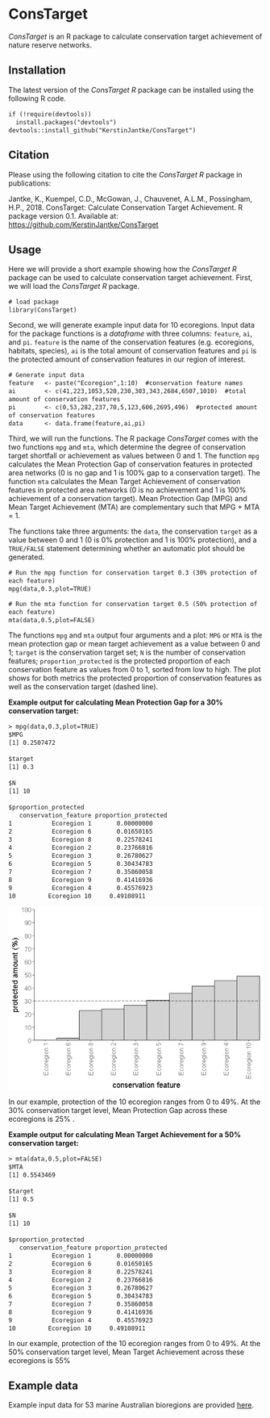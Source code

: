 # ConsTarget
_ConsTarget_ is an R package to calculate conservation target achievement of nature reserve networks.


## Installation

The latest version of the _ConsTarget R_  package can be installed using the following R code.

```{r}
if (!require(devtools))
  install.packages("devtools")
devtools::install_github("KerstinJantke/ConsTarget")
```

## Citation

Please using the following citation to cite the _ConsTarget R_ package in publications:

Jantke, K., Kuempel, C.D., McGowan, J., Chauvenet, A.L.M., Possingham, H.P., 2018. ConsTarget: Calculate Conservation Target Achievement. R package version 0.1. Available at: https://github.com/KerstinJantke/ConsTarget


## Usage

Here we will provide a short example showing how the _ConsTarget R_ package can be used to calculate conservation target achievement. First, we will load the _ConsTarget R_ package.

```{r}
# load package
library(ConsTarget)
```
Second, we will generate example input data for 10 ecoregions. Input data for the package functions is a _dataframe_ with three columns: `feature`, `ai`, and `pi`. `feature` is the name of the conservation features (e.g. ecoregions, habitats, species), `ai` is the total amount of conservation features and `pi` is the protected amount of conservation features in our region of interest. 


```{r}
# Generate input data
feature   <- paste("Ecoregion",1:10)  #conservation feature names
ai        <- c(41,223,1053,520,230,303,343,2684,6507,1010)  #total amount of conservation features
pi        <- c(0,53,282,237,70,5,123,606,2695,496)  #protected amount of conservation features
data      <- data.frame(feature,ai,pi)  
```

Third, we will run the functions. The R package _ConsTarget_ comes with the two functions `mpg` and `mta`, which determine the degree of conservation target shortfall or achievement as values between 0 and 1. The function `mpg` calculates the Mean Protection Gap of conservation features in protected area networks (0 is no gap and 1 is 100% gap to a conservation target). The function `mta` calculates the Mean Target Achievement of conservation features in protected area networks (0 is no achievement and 1 is 100% achievement of a conservation target). Mean Protection Gap (MPG) and Mean Target Achievement (MTA) are complementary such that MPG + MTA = 1. 

The functions take three arguments: the `data`, the conservation `target` as a value between 0 and 1 (0 is 0% protection and 1 is 100% protection), and a `TRUE/FALSE` statement determining whether an automatic plot should be generated. 

```{r}
# Run the mpg function for conservation target 0.3 (30% protection of each feature)		          
mpg(data,0.3,plot=TRUE)
```

```{r}
# Run the mta function for conservation target 0.5 (50% protection of each feature)
mta(data,0.5,plot=FALSE)
```

The functions `mpg` and `mta` output four arguments and a plot: `MPG` or `MTA` is the mean protection gap or mean target achievement as a value between 0 and 1; `target` is the conservation target set; `N` is the number of conservation features; `proportion_protected` is the protected proportion of each conservation feature as values from 0 to 1, sorted from low to high. The plot shows for both metrics the protected proportion of conservation features as well as the conservation target (dashed line). 

__Example output for calculating Mean Protection Gap for a 30% conservation target:__

```{r}
> mpg(data,0.3,plot=TRUE)
$MPG
[1] 0.2507472

$target
[1] 0.3

$N
[1] 10

$proportion_protected
   conservation_feature proportion_protected
1           Ecoregion 1       0.00000000
2           Ecoregion 6       0.01650165
3           Ecoregion 8       0.22578241
4           Ecoregion 2       0.23766816
5           Ecoregion 3       0.26780627
6           Ecoregion 5       0.30434783
7           Ecoregion 7       0.35860058
8           Ecoregion 9       0.41416936
9           Ecoregion 4       0.45576923
10         Ecoregion 10     0.49108911
```

<img src="man/figures/README-plot.png" width="666" style="display: block; margin: auto;" />


In our example, protection of the 10 ecoregion ranges from 0 to 49%. At the 30% conservation target level, Mean Protection Gap across these ecoregions is 25% .   


__Example output for calculating Mean Target Achievement for a 50% conservation target:__

```{r}
> mta(data,0.5,plot=FALSE)
$MTA
[1] 0.5543469

$target
[1] 0.5

$N
[1] 10

$proportion_protected
   conservation_feature proportion_protected
1           Ecoregion 1       0.00000000
2           Ecoregion 6       0.01650165
3           Ecoregion 8       0.22578241
4           Ecoregion 2       0.23766816
5           Ecoregion 3       0.26780627
6           Ecoregion 5       0.30434783
7           Ecoregion 7       0.35860058
8           Ecoregion 9       0.41416936
9           Ecoregion 4       0.45576923
10         Ecoregion 10     0.49108911
```
In our example, protection of the 10 ecoregion ranges from 0 to 49%. At the 50% conservation target level, Mean Target Achievement across these ecoregions is 55% 

## Example data

Example input data for 53 marine Australian bioregions are provided [here]( https://github.com/KerstinJantke/ConsTarget/tree/master/case_study_data_Australian_marine_regions).

